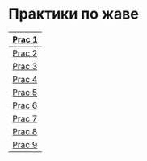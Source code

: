 # Практики по жаве

| [Prac 1](https://github.com/Derev005/Java/blob/main/prac_1/explanation.md) |
| -------------------------------------------------------------------------- |
| [Prac 2](https://github.com/Derev005/Java/blob/main/prac_2/explanation.md) |
| [Prac 3](https://github.com/Derev005/Java/blob/main/prac_3/explanation.md) |
| [Prac 4](https://github.com/Derev005/Java/blob/main/prac_4/explanation.md) |
| [Prac 5](https://github.com/Derev005/Java/blob/main/prac_5/explanation.md) |
| [Prac 6](https://github.com/Derev005/Java/blob/main/prac_6/explanation.md) |
| [Prac 7](https://github.com/Derev005/Java/blob/main/prac_7/explanation.md) |
| [Prac 8](https://github.com/Derev005/Java/blob/main/prac_8/explanation.md) |
| [Prac 9](https://github.com/Derev005/Java/blob/main/prac_9/explanation.md) |
